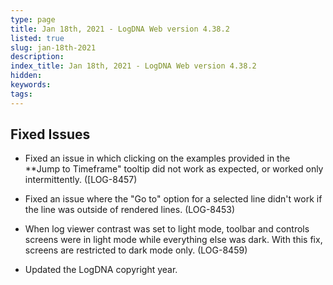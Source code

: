 ```yaml
---
type: page
title: Jan 18th, 2021 - LogDNA Web version 4.38.2
listed: true
slug: jan-18th-2021
description: 
index_title: Jan 18th, 2021 - LogDNA Web version 4.38.2
hidden: 
keywords: 
tags: 
---
```





## Fixed Issues

- Fixed an issue in which clicking on the examples provided in the **Jump to Timeframe" tooltip did not work as expected, or worked only intermittently. ([LOG-8457)

- Fixed an issue where the "Go to" option for a selected line didn't work if the line was outside of rendered lines. (LOG-8453)

- When log viewer contrast was set to light mode, toolbar and controls screens were in light mode while everything else was dark. With this fix, screens are restricted to dark mode only. (LOG-8459)

- Updated the LogDNA copyright year.

